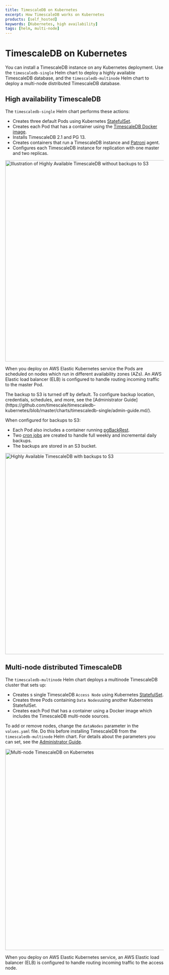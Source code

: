 ```yaml
---
title: TimescaleDB on Kubernetes
excerpt: How TimescaleDB works on Kubernetes
products: [self_hosted]
keywords: [Kubernetes, high availability]
tags: [helm, multi-node]
---
```


# TimescaleDB on Kubernetes

You can install a TimescaleDB instance on any Kubernetes deployment. Use the
`timescaledb-single` Helm chart to deploy a highly available TimescaleDB
database, and the `timescaledb-multinode` Helm chart to deploy a multi-node
distributed TimescaleDB database.

## High availability TimescaleDB

The `timescaledb-single` Helm chart performs these actions:

*   Creates three default Pods using Kubernetes
  [StatefulSet](https://kubernetes.io/docs/concepts/workloads/controllers/statefulset/).
*   Creates each Pod that has a container using the [TimescaleDB Docker
  image](https://github.com/timescale/timescaledb-docker-ha).
*   Installs TimescaleDB 2.1 and PG 13.
*   Creates containers that run a TimescaleDB instance and
  [Patroni](https://patroni.readthedocs.io/en/latest/) agent.
*   Configures each TimescaleDB instance for replication with one master and two
  replicas.

<img class="main-content__illustration" src="https://s3.amazonaws.com/assets.timescale.com/docs/images/timescaledb-single.png" alt="Illustration of Highly Available TimescaleDB without backups to S3" width="640"/>

When you deploy on AWS Elastic Kubernetes service the Pods are scheduled on
nodes which run in different availability zones (AZs). An AWS Elastic load
balancer (ELB) is configured to handle routing incoming traffic to the master
Pod.

<Highlight type="note">
The backup to S3 is turned off by default. To configure backup location,
credentials, schedules, and more, see the [Administrator
Guide](https://github.com/timescale/timescaledb-kubernetes/blob/master/charts/timescaledb-single/admin-guide.md/).
</Highlight>

When configured for backups to S3:

*   Each Pod also includes a container running
  [pgBackRest](https://pgbackrest.org/).
*   Two [cron jobs](https://kubernetes.io/docs/concepts/workloads/controllers/cron-jobs)
are created to handle full weekly and incremental daily backups.
*   The backups are stored in an S3 bucket.

<img class="main-content__illustration" src="https://s3.amazonaws.com/assets.timescale.com/docs/images/timescaledb-single-backups.png" alt="Highly Available TimescaleDB with backups to S3" width="640"/>

## Multi-node distributed TimescaleDB

The `timescaledb-multinode` Helm chart deploys a multinode TimescaleDB cluster
that sets up:

*   Creates s single TimescaleDB `Access Node` using Kubernetes
  [StatefulSet](https://kubernetes.io/docs/concepts/workloads/controllers/statefulset/).
*   Creates three Pods containing `Data Nodes`using another Kubernetes
  StatefulSet.
*   Creates each Pod that has a container using a Docker image which includes the
  TimescaleDB multi-node sources.

To add or remove nodes, change the `dataNodes` parameter in
the `values.yaml` file. Do this before installing TimescaleDB from the
`timescaledb-multinode` Helm chart. For details about the parameters you can
set, see the [Administrator Guide][admin-guide].

<img class="main-content__illustration" src="https://s3.amazonaws.com/assets.timescale.com/docs/images/timescaledb-multi.png" alt="Multi-node TimescaleDB on Kubernetes" width="640"/>

When you deploy on AWS Elastic Kubernetes service, an AWS Elastic load balancer
(ELB) is configured to handle routing incoming traffic to the access node.

[admin-guide]: https://github.com/timescale/timescaledb-kubernetes/blob/master/charts/timescaledb-multinode/admin-guide.md
